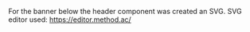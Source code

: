 

For the banner below the header component was created an SVG.
SVG editor used: https://editor.method.ac/
